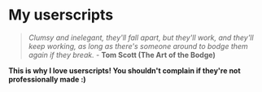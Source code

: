 # My userscripts

> *Clumsy and inelegant, they'll fall apart, but they'll work, and they'll keep working, as long as there's someone around to bodge them again if they break.* - **Tom Scott (The Art of the Bodge)**

**This is why I love userscripts! You shouldn't complain if they're not professionally made :)**

